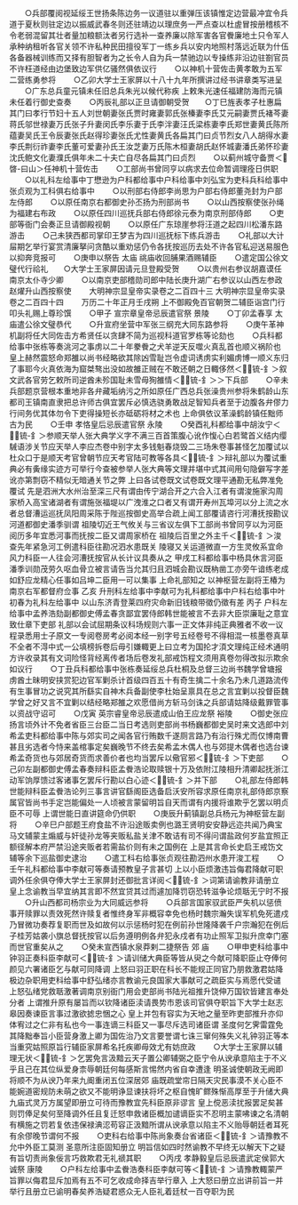 <!-- { "loadSidebar": true } -->
　　○兵部覆阅视延绥王世扬条陈边务一议道驻以重弹压该镇惟定边营最冲宜令兵道于夏秋则驻定边以振威武春冬则还驻靖边以理庶务一严点查以杜虗冒按册稽核不令老弱混留其壮者量加粮额汰者另行选补一查养廉以除军害各官餋廉地土只令军人承种纳租听各官关领不许私种民田擅役军丁一练乡兵以安内地照村落远近联为什伍各备器械训练而又择有胆智者为之长令人自为兵一禁驰边以专操练非沿边驻劄官员不许枉道经由边堡致边军供亿骚然俱依议行
　　○以神机十营佐击黄孝敢为五军二营练勇参将
　　○乙卯大学士王家屏以十八十九年所撰讲过经书讲章类写进呈
　　○广东总兵童元镇未任旧总兵朱光以候代称疾  上敕朱光速任福建防海而元镇未任着行御史查奏
　　○丙辰礼部以正旦请御朝受贺　　○丁巳旌表孝子杜惠扁其门曰孝行节妇十五人刘世朝妻张氏贾时雍妻郭氏张榛妻李氏艾元嗣妻贾氏褚芩妻蒋氏邬世禄妻万氏张子升妻闵氏李乐妻于氏李泮妻汪氏梁栋妻李氏郑世妻黄氏陈所蕴妻吴氏王令辰妻张氏赵得珍妻张氏尤性妻黄氏各扁其门曰贞节烈女八人胡得水妻李氏荆衍祚妻李氏董可爱妻孙氏王汝芝妻万氏陈木桓妻胡氏赵怀城妻潘氏弟怀珍妻沈氏鲍文化妻濮氏俱年未二十夫亡自尽各扁其门曰贞烈
　　○以蓟州城守备贾＜晵-曰山＞任神机十营佐击
　　○工部尚书曾同亨以病求去位命暂调理痊日供职
　　○以礼科左给事中丁懋逊为户科都给事中户科给事中刘弘宝为吏科兵科给事中张贞观为工科俱右给事中
　　○以刑部右侍郎李尚思为户部右侍郎董尧封为户部左侍郎
　　○以原任南京右都御史孙丕扬为刑部尚书
　　○以山西按察使张孙绳为福建右布政
　　○以原任四川巡抚兵部右侍郎徐元泰为南京刑部侍郎
　　○吏部等衙门会奏正旦请御殿视朝
　　○以原任广东琼崖参将汪道之起四川松潘东路游击
　　○己未狭西都司掌印王梦吉为四川巡抚标下练兵游击
　　○礼部以大计屇期乞举行宴赏清廉拏问贪酷以重劝惩仍令各抚按巡历去处不许各官私迎送易服色以抑奔竞报可
　　○庚申以祭告  太庙  祧庙收回脯果酒赐辅臣
　　○遣定国公徐文璧代行祫礼　　○大学士王家屏因请元旦登殿受贺
　　○以贵州右参议胡嘉谟任南京太仆寺少卿
　　○以南京吏部稽勋司郎中陆长庚升湖广右参议以山西左参政赵燿升山西按察使
　　大明神宗显皇帝实录卷之二百四十三
大明神宗显皇帝实录卷之二百四十四
　　万历二十年正月壬戌朔  上不御殿免百官朝贺二辅臣诣宫门行叩头礼赐上尊珍馔
　　○甲子  宣宗章皇帝忌辰遣官祭  景陵
　　○丁卯孟春享  太庙遣公徐文璧恭代
　　○升宣府坐营中军张三纲充大同东路参将
　　○庚午革神机副将任大同佐击方希贤任以贪肆不简为巡视科道官罗栋等论劾也
　　○兵科都给事中张栋等奏洮河之事虏以二十年豢餋之犬羊逆天反噬火真乱首也顺义祸阶也  皇上赫然震怒命郑雒以尚书经略欲其除凶雪耻岂令虚词诱虏实利媚虏博一顺义东归了事耶今火真依海为窟桀骜出没如故雒正贼在不敢还朝之日輙侈然＜锍-釒＞叙文武各官劳乞敕所司逆酋未殄国耻未雪毋狥雒情＜锍-釒＞＞下兵部
　　○辛未兵部题京营根本重地非各弁藏垢纳污之所如原任广西总兵张澡贵州参将朱鹤龄山东都司王镇南直隶把总许师古俱宜罢斥必慎选骁勇敢战足智知兵者至于边腹各弁僇力行间务优其体勿令下吏得操短长亦砥砺将材之术也  上命俱依议革澡鹤龄镇任黜师古为民
　　○壬申  孝恪皇后忌辰遣官祭  永陵
　　○癸酉礼科都给事中胡汝宁＜锍-釒＞参顺天举人张大典学义字不满三百首策腹心讹作愎心白若鹭首义结内缨駴语涉关节应天举人李应杰卷中别字太多钱魁春烧毁二三场朱卷事甚怪乞加覆试以杜众口于是顺天考官曾朝节应天考官陆可教等各具＜锍-釒＞辩礼部以为覆试重典必有夤缘实迹方可举行今查被参举人张大典等文理并堪中式其间用句隐僻写字差讹亦第剽窃不精似无暗通关节之弊  上曰各试卷既文试卷既文理平通勘无私弊准免覆试  先是泗洲大水州治至深三尺有谓由传宁湖合开之六合入江者有谓浚施家沟周家桥入高宝诸湖者有谓施张福堤以广洩淮之口者又有谓开寿州瓦埠河以分上流之水者总督漕运巡抚凤阳周采陈于陛巡按御史高举合疏上闻工部覆请咨行河漕抚按勘议河道都御史潘季驯谓  祖陵切近王气攸关与三省议左俱下工部尚书曾同亨以为河臣阅历多年宜悉河事而抚按二臣又谓周家桥在  祖陵后百里之外主千＜锍-釒＞浚查先年紧急河工例遣科臣往勘况泗水患既关  陵寝又关运道微直一方生灵攸系宜命风力科臣一人往会河漕抚按官从长计议具奏从之  甲戌工科都给事中杨具休言河臣潘季训勋茂劳久呕血骨立被言请告当允其归且泗城会勘议既枘凿工亦旁午谙练老成如舒应龙精心任事如吕坤二臣用一可以集事  上命礼部知之  以神枢营左副将王椿为南京右军都督府佥事  乙亥  升刑科左给事中李献可为礼科都给事中户科右给事中叶初春为礼科左给事中  以山东济青登莱四府灾命新旧钱粮带徵仍徵有差  丙子  户科左给事中孟养浩劾副都御史傅孟春贪鄙宜罢侍郎韩世能被言不去非大臣崇廉耻之意宜致仕章下吏部  礼部以会试屈期条议科场规则六事一正文体非纯正典雅者不收一议程录悉用士子原文一专阅卷房考必阅本经一别字号五经卷号不得相混一核墨卷真草不全者不淂中式一公填榜拆卷后毋引嫌輙更上曰立考为国抡才湏文理纯正经术通明方许收录其有文词险怪背经离传者场后卷发礼部戒饬程文须用真卷勿得改拟示欺余如议行
　　○丁丑兵科都给事中张栋奏延绥总兵杜桐及总督三边尚书魏学曾塘报虏酋土昧明安挟赏犯边官军剿杀计首级四百五十有奇生擒二十余名乃未几道路流传有生事冒功之说究其所繇实自神木兵备副使李杜始呈禀具在总之言宜剿以投督臣魏学曾之好又言不宜剿以结经略郑雒之欢愿借尚方斩马剑诛之兵部请姑降级戴罪管事以资战守诏可
　　○戊寅  英宗睿皇帝忌辰遣成山伯王应龙祭  裕陵
　　○御史张应扬言顷外计不免者省臣三台臣二当日考选则吏部尚书杨巍都御史吴时来文选郎中刘希孟吏科都给事中陈与郊实司之闻各官行贿数千遂厕言路乃有治行殊尤而仅博南曹甚且劣选者今恃来盖棺事定矣巍晚节不终去矣希孟木偶人也与郊提木偶者也选台谏希孟奇货也与郊居奇货而求善价者也均当罢斥以儆官邪＜锍-釒＞下吏部
　　○己卯左副都御史傅孟春奏辩科臣孟餋浩论取赎银十万及依附江陵相升清卿起抚浙江动军饷厚馈过客诸事乞罢斥行勘以白心迹＜锍-釒＞并下部
　　○礼部左侍郎韩世能辩科臣孟餋浩论列三事言讲官繇阁臣选备启沃安所容求原任南京礼部侍郎京察属官皆尚书手定岂能偏处一人顷被言蒙留明旨自天而谓有内援将谁欺乎乞罢以明贞臣不可辱  上谓世能日直讲筵命仍供职
　　○庚辰升蓟镇副总兵杨元为神枢营左副将
　　○辛巳户部题王府食盐不许沿途贩卖例也潞王贤明安安静远迩共闻乃典宝马文辅蒙主煽威与奸徒孙龙等夹贩私盐关津不敢诘有司不得问谓盐政何岁盐宜照正额径解本府严禁沿途夹贩者若需盐价则有未之国例在  上是其言命长史启王戒饬文辅等余下巡盐御史逮治
　　○遣工科右给事张贞观往勘泗州水患开浚工程
　　○壬午礼科都给事中李献可等奏请预教皇子言甚切  上以小臣烦激违旨侮君降献可职调外任余俱夺俸大学士王家屏封还御批言详阅＜锍-釒＞词第请谕教非请册立  皇上念谕教当早宜纳其言即不然宜贷其过而遽加降罚窃恐转滋争论烦聒无宁时不报
　　○升山西都司杨宗业为大同威远参将
　　○兵部言国家驭武臣严失机以惩偾事开赎罪以责效死然许赎复者惟终身军非概容幸免也杨时魏宗瀚失误军机免死遣戍乃冒微功奏荐复职而世及如故何以示惩杨时犯在例前孙世隆降袭千户宗瀚犯在例后子桂芳姑袭小旗总督抚按官以后务遵明例各弁犯永戍者有功止照军卫拟升庶幸门塞而世官重矣从之
　　○癸未宣西镇水泉莽剌二捷祭告  郊  庙
　　○甲申吏科给事中钟羽正奏科臣李献可＜锍-釒＞请训储大典臣等皆从臾之今献可降职臣止夺俸何颜见六署诸臣乞与献可同降调  上怒曰羽正职在科长不能规正同官乃朋救激君姑降极边杂职用吏科给事中舒弘绪亦言教谕元良国家大事献可之疏臣实与焉愿代受谴  上怒弘绪党救聒激著调南京别衙门用会吏部尚书陆光祖推升饶伸万国钦皆建言奉处分者  上谓推升原有屡旨而以钦降诸臣渎请畏势市恩该司官俱夺职旨下大学士赵志皋因奏谏臣言事过激欲摅忠悃之心  皇上并包有容实为天地之量至昨吏部推升亦仰体宥过之仁非有私也今一事连谪三科臣又一事尽斥选司诸臣谓  圣度何乞霁雷霆免其降黜奉旨小臣营身激上卿为国佐治乃文言要誉谓七诛三窜何殊失义礼钟羽正等本当重究姑照原旨行辅臣家屏希名托疾卿毋效尤有妨庶政
　　○大学士王家屏以辅理无状＜锍-釒＞乞罢免言汲黯云天子置公卿辅弼之臣宁令从谀承意陷主于不义乎且己在其位纵爱身柰辱朝廷何每感斯言惕然内省自幸遭逢  明圣诚使朝政无阙即将顺不为从谀乃年来九阍重闭五位深居郊  庙既疏堂帘日隔天灾民事漠不关心臣不能婉道密规防未萌之欲又不能明诤显谏扶将坏之枢自愧旷鳏殊惭高厚至于升储大典  九庙式灵万方属望即册立可待而豫教宜先科臣原非谬言  皇上傥恶渎扰报罢足矣甚则罚俸足矣何至降调外任且复迁怒申救诸臣概加谴谪臣实不忍明主蒙咈谏之名清朝有横施之罚若复依违保禄淟涊苟容正汲黯所谓从谀承意以陷主不义贻辱朝廷者耳死有余僇晚节谓何不报
　　○吏科右给事中陈尚象奏台省诸臣＜锍-釒＞请豫教不允中外臣工莫测  圣意所注臣固知册立  明旨信如四时然谕教不早终无以解天下之疑有旨切责尚象佞言巧救欺君无礼禠其职
　　○丙戌  孝静毅皇后忌辰遣武定侯郭大诚祭  康陵
　　○户科左给事中孟餋浩奏科臣李献可等＜锍-釒＞请豫教輙蒙严旨罪以侮君显斥加焉有五不可乞收成命择吉举行章入  上大怒曰册立出讲前旨一并举行且册立已谕明春矣养浩疑君惑众无人臣礼着廷杖一百夺职为民
